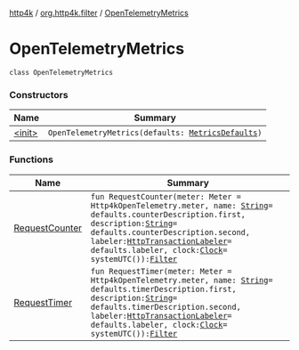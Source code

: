 [http4k](../../index.md) / [org.http4k.filter](../index.md) / [OpenTelemetryMetrics](./index.md)

# OpenTelemetryMetrics

`class OpenTelemetryMetrics`

### Constructors

| Name | Summary |
|---|---|
| [&lt;init&gt;](-init-.md) | `OpenTelemetryMetrics(defaults: `[`MetricsDefaults`](../../org.http4k.metrics/-metrics-defaults/index.md)`)` |

### Functions

| Name | Summary |
|---|---|
| [RequestCounter](-request-counter.md) | `fun RequestCounter(meter: Meter = Http4kOpenTelemetry.meter, name: `[`String`](https://kotlinlang.org/api/latest/jvm/stdlib/kotlin/-string/index.html)` = defaults.counterDescription.first, description: `[`String`](https://kotlinlang.org/api/latest/jvm/stdlib/kotlin/-string/index.html)` = defaults.counterDescription.second, labeler: `[`HttpTransactionLabeler`](../-http-transaction-labeler.md)` = defaults.labeler, clock: `[`Clock`](https://docs.oracle.com/javase/9/docs/api/java/time/Clock.html)` = systemUTC()): `[`Filter`](../../org.http4k.core/-filter.md) |
| [RequestTimer](-request-timer.md) | `fun RequestTimer(meter: Meter = Http4kOpenTelemetry.meter, name: `[`String`](https://kotlinlang.org/api/latest/jvm/stdlib/kotlin/-string/index.html)` = defaults.timerDescription.first, description: `[`String`](https://kotlinlang.org/api/latest/jvm/stdlib/kotlin/-string/index.html)` = defaults.timerDescription.second, labeler: `[`HttpTransactionLabeler`](../-http-transaction-labeler.md)` = defaults.labeler, clock: `[`Clock`](https://docs.oracle.com/javase/9/docs/api/java/time/Clock.html)` = systemUTC()): `[`Filter`](../../org.http4k.core/-filter.md) |
